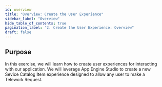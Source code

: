 ```yaml
---
id: overview
title: "Overview: Create the User Experience"
sidebar_label: "Overview"
hide_table_of_contents: true
pagination_label: "2. Create the User Experience: Overview" 
draft: false
---
```


## Purpose

In this exercise, we will learn how to create user experiences for interacting with our application. We will leverage App Engine Studio to create a new Sevice Catalog Item experience designed to allow any user to make a Telework Request.